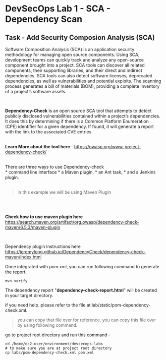 # DevSecOps Lab 1 - SCA - Dependency Scan

## Task - Add Security Composion Analysis (SCA)

Software Composition Analysis (SCA) is an application security methodology for managing open source components. Using SCA, development teams can quickly track and analyze any open-source component brought into a project. SCA tools can discover all related components, their supporting libraries, and their direct and indirect dependencies. SCA tools can also detect software licenses, deprecated dependencies, as well as vulnerabilities and potential exploits. The scanning process generates a bill of materials (BOM), providing a complete inventory of a project’s software assets.
<p>
<br>

**Dependency-Check** is an open source SCA tool that attempts to detect publicly disclosed vulnerabilities contained within a project’s dependencies. It does this by determining if there is a Common Platform Enumeration (CPE) identifier for a given dependency. If found, it will generate a report with the link to the associated CVE entries.
<br>
<br>

<b>Learn More about the tool here </b>-   https://owasp.org/www-project-dependency-check/

<br>
There are three ways to use Dependency-check <br>  
* command line interface   
* a Maven plugin,  
* an Ant task,  
* and a Jenkins plugin.  

<br>
<br>

> In this example we will be using Maven Plugin

<br>
<br>


<b>Check how to use maven plugin here </b> <br> https://search.maven.org/artifact/org.owasp/dependency-check-maven/6.5.3/maven-plugin 

<br>

Dependency plugin Instructions here 
https://jeremylong.github.io/DependencyCheck/dependency-check-maven/index.html


Once integrated with pom.xml, you can run following command to generate the report.

`mvn verify`

The dependency report "**dependency-check-report.html**" will be created in your target directory.


if you need help. please refer to the file at lab/static/pom-dependency-check.xml. 

> you can copy that file over for reference. you can copy this file over by using following command.

go to project root directory and run this command - 

```
cd /home/ec2-user/environment/devsecops-labs
# to make sure you are at project root directory
cp labs/pom-dependency-check.xml pom.xml
```
